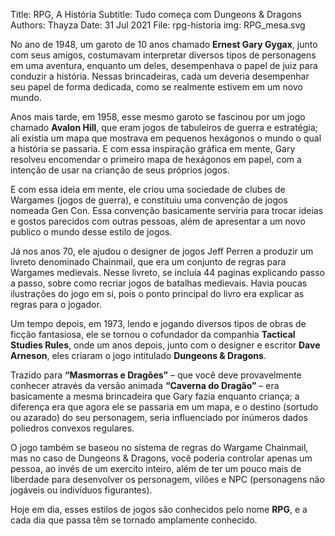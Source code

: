Title:   RPG, A História
Subtitle: Tudo começa com Dungeons & Dragons
Authors: Thayza
Date:  31 Jul 2021
File: rpg-historia
img: RPG_mesa.svg


No ano de 1948, um garoto de 10 anos chamado **Ernest Gary Gygax**, junto com seus amigos,
costumavam interpretar diversos tipos de personagens em uma aventura, enquanto um deles,
desempenhava o papel de juiz para conduzir a história. Nessas brincadeiras, cada um deveria
desempenhar seu papel de forma dedicada, como se realmente estivem em um novo mundo.

Anos mais tarde, em 1958, esse mesmo garoto se fascinou por um jogo chamado **Avalon Hill**, que
eram jogos de tabuleiros de guerra e estratégia; ali existia um mapa que mostrava em pequenos
hexágonos o mundo o qual a história se passaria. E com essa inspiração gráfica em mente, Gary
resolveu encomendar o primeiro mapa de hexágonos em papel, com a intenção de usar na crianção
de seus próprios jogos.

E com essa ideia em mente, ele criou uma sociedade de clubes de Wargames (jogos de guerra), e
constituiu uma convenção de jogos nomeada Gen Con. Essa convenção basicamente serviria para
trocar ideias e gostos parecidos com outras pessoas, além de apresentar a um novo publico o mundo
desse estilo de jogos.

Já nos anos 70, ele ajudou o designer de jogos Jeff Perren a produzir um livreto denominado
Chainmail, que era um conjunto de regras para Wargames medievais. Nesse livreto, se incluía 44
paginas explicando passo a passo, sobre como recriar jogos de batalhas medievais. Havia poucas
ilustrações do jogo em si, pois o ponto principal do livro era explicar as regras para o jogador.

Um tempo depois, em 1973, lendo e jogando diversos tipos de obras de ficção fantasiosa, ele se
tornou o cofundador da companhia **Tactical Studies Rules**, onde um anos depois, junto com o
designer e escritor **Dave Arneson**, eles criaram o jogo intitulado **Dungeons & Dragons**.

Trazido para **“Masmorras e Dragões”** – que você deve provavelmente conhecer através da versão
animada **“Caverna do Dragão”** – era basicamente a mesma brincadeira que Gary fazia enquanto
criança; a diferença era que agora ele se passaria em um mapa, e o destino (sortudo ou azarado) do
seu personagem, seria influenciado por inúmeros dados poliedros convexos regulares.

O jogo também se baseou no sistema de regras do Wargame Chainmail, mas no caso de Dungeons
& Dragons, você poderia controlar apenas um pessoa, ao invés de um exercito inteiro, além de ter
um pouco mais de liberdade para desenvolver os personagem, vilões e NPC (personagens não jogáveis ou indivíduos figurantes).

Hoje em dia, esses estilos de jogos são conhecidos pelo nome **RPG**, e a cada dia que passa têm se tornado amplamente conhecido.